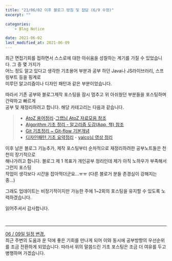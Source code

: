 ```yaml
---
title: "21/06/02 이후 블로그 방침 및 잡담 (6/9 수정)"
excerpt: ""

categories: 
    - Blog Notice

date: 2021-06-02
last_modified_at: 2021-06-09
---
```

최근 면접기회를 접하면서 스스로에 대한 아쉬움을 성찰하는 계기를 가질 수 있었습니다. 그 중 몇 가지가   
어느 정도 알고 있다고 생각한 기초용어 부분과 공부 하던 Java나 JS라이브러리, 스프링부트 등을 핑계로   
미루던 알고리즘이나 디자인 패턴과 같은 부분이었습니다.   

따라서 기존 공부와 블로그제작 포스팅을 잠시 멈추고 위 아쉬웠던 부분들을 포스팅하며 간략하고 빠르게  
공부 및 재정리하려고 합니다. 해당 카테고리는 다음과 같습니다.   

> * [AtoZ 용어정리]()-[그랩님 AtoZ 자료모음 참조](https://www.grabbing.me/IT-A-to-Z-By-1e1fbc981b7c4c03ac44943085ac8304)
> * [Algorithm 기초 정리 - 알고리즘 도감(App, 책) 참조]()
> * [Git 기초정리 ~ Git-flow 기본개념]()
> * [디자인패턴 기초 요약정리]() - [yalco님 영상 정리](https://www.youtube.com/watch?v=lJES5TQTTWE)   


이후 남은 블로그 기능추가, 제작 포스팅부터 순차적으로 재정리하려한 공부노트들은 천천히 장기적으로   
해나가려고 합니다. 블로그 제 1 목표가 개인공부 정리인데 제가 아직 노하우가 부족해서 그런지 포스팅   
작업이 생각보다 시간을 잡아먹더군요...ㅠㅠ (다른 블로거 분들 존경심이 강해지는 중...)   

그래도 업데이트는 비정기적이지만 가능한 주에 1~2회의 포스팅을 유지할 수 있도록 노력하겠습니다.   

읽어주셔서 감사합니다.

<br/>

***
<u>06 / 09일 일정 변경.</u>   
최근 주변의 도움과 운 덕에 좋은 기회를 만나게 되어 이와 동시에 공부방향의 우선순위를 조금 전환하게 
되었습니다. 따라서 위의 말씀드린 기초 포스팅은 조금 더 여유를 두고 병행하며 가겠습니다.   